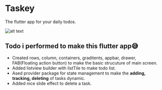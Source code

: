 # Taskey
The flutter app for your daily todos. 

![alt text](https://github.com/ralphcoder/Parallel-Inertia/blob/master/readme%20assets/Mockup_02_marble_PSD_compressed.jpg
)

## Todo i performed to make this flutter app😅
- Created rows, column, containers, graditents, appbar, drawer, FAB(Floating action button) to make the basic strucuture of main screen.
- Added listview builder with listTile to make todo list.
- Ased provider package for state management to make the **adding, tracking, deleting** of tasks dynamic.
- Added nice slide effect to delete a task.


